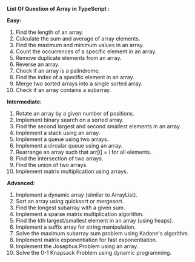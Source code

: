 **List Of Question of Array in TypeScript :**

**Easy:**

1. Find the length of an array.
2. Calculate the sum and average of array elements.
3. Find the maximum and minimum values in an array.
4. Count the occurrences of a specific element in an array.
5. Remove duplicate elements from an array.
6. Reverse an array.
7. Check if an array is a palindrome.
8. Find the index of a specific element in an array.
9. Merge two sorted arrays into a single sorted array.
10. Check if an array contains a subarray.

**Intermediate:**

1. Rotate an array by a given number of positions.
2. Implement binary search on a sorted array.
3. Find the second largest and second smallest elements in an array.
4. Implement a stack using an array.
5. Implement a queue using two arrays.
6. Implement a circular queue using an array.
7. Rearrange an array such that arr[i] = i for all elements.
8. Find the intersection of two arrays.
9. Find the union of two arrays.
10. Implement matrix multiplication using arrays.

**Advanced:**

1.  Implement a dynamic array (similar to ArrayList).
2. Sort an array using quicksort or mergesort.
3. Find the longest subarray with a given sum.
4. Implement a sparse matrix multiplication algorithm.
5. Find the kth largest/smallest element in an array (using heaps).
6. Implement a suffix array for string manipulation.
7. Solve the maximum subarray sum problem using Kadane's algorithm.
8. Implement matrix exponentiation for fast exponentiation.
9. Implement the Josephus Problem using an array.
10. Solve the 0-1 Knapsack Problem using dynamic programming.
